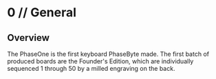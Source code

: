 # 0 // General

## Overview

The PhaseOne is the first keyboard PhaseByte made. The first batch of produced boards are the Founder's Edition, which are individually sequenced 1 through 50 by a milled engraving on the back. 